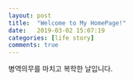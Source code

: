 ```yaml
---
layout: post
title:  "Welcome to My HomePage!"
date:   2019-03-02 15:07:19
categories: [life story]
comments: true
---
```

병역의무를 마치고 복학한 날입니다.

